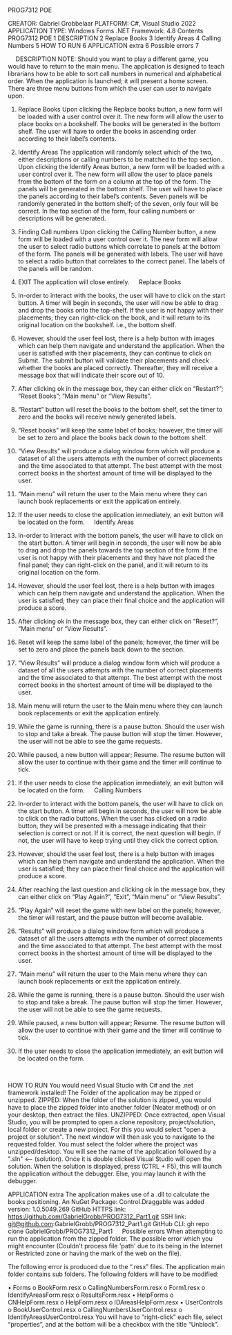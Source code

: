 PROG7312 POE

CREATOR: 	 	Gabriel Grobbelaar
PLATFORM: 	   	C#, Visual Studio 2022
APPLICATION TYPE:	Windows Forms
.NET Framework:	4.8
Contents
PROG7312 POE	1
DESCRIPTION	2
Replace Books	3
Identify Areas	4
Calling Numbers	5
HOW TO RUN	6
APPLICATION extra	6
Possible errors	7

 
DESCRIPTION 
NOTE: Should you want to play a different game, you would have to return to the main menu.
The application is designed to teach librarians how to be able to sort call numbers in numerical and alphabetical order.
When the application is launched; it will present a home screen.
There are three menu buttons from which the user can user to navigate upon. 
1. Replace Books
Upon clicking the Replace books button, a new form will be loaded with a user control over it. The new form will allow the user to place books on a bookshelf. The books will be generated in the bottom shelf. The user will have to order the books in ascending order according to their label’s contents.
2. Identify Areas
The application will randomly select which of the two, either descriptions or calling numbers to be matched to the top section.
Upon clicking the Identify Areas button, a new form will be loaded with a user control over it. The new form will allow the user to place panels from the bottom of the form on a column at the top of the form. The panels will be generated in the bottom shelf. The user will have to place the panels according to their label’s contents. Seven panels will be randomly generated in the bottom shelf; of the seven, only four will be correct. In the top section of the form, four calling numbers or descriptions will be generated.

3. Finding Call numbers
Upon clicking the Calling Number button, a new form will be loaded with a user control over it. The new form will allow the user to select radio buttons which correlate to panels at the bottom of the form. The panels will be generated with labels. The user will have to select a radio button that correlates to the correct panel. The labels of the panels will be random.
4. EXIT 
The application will close entirely.
 
Replace Books
1. In-order to interact with the books, the user will have to click on the start button. A timer will begin in seconds, the user will now be able to drag and drop the books onto the top-shelf. If the user is not happy with their placements; they can right-click on the book, and it will return to its original location on the bookshelf. i.e., the bottom shelf. 

2. However, should the user feel lost, there is a help button with images which can help them navigate and understand the application. When the user is satisfied with their placements, they can continue to click on Submit. The submit button will validate their placements and check whether the books are placed correctly. Thereafter, they will receive a message box that will indicate their score out of 10. 

3. After clicking ok in the message box, they can either click on “Restart?”; “Reset Books”; “Main menu” or “View Results”.

4. “Restart” button will reset the books to the bottom shelf, set the timer to zero and the books will receive newly generated labels.

5. “Reset books” will keep the same label of books; however, the timer will be set to zero and place the books back down to the bottom shelf. 

6. “View Results” will produce a dialog window form which will produce a dataset of all the users attempts with the number of correct placements and the time associated to that attempt. The best attempt with the most correct books in the shortest amount of time will be displayed to the user. 

7. “Main menu” will return the user to the Main menu where they can launch book replacements or exit the application entirely.

8. If the user needs to close the application immediately, an exit button will be located on the form.
 
Identify Areas
1. In-order to interact with the bottom panels, the user will have to click on the start button. A timer will begin in seconds, the user will now be able to drag and drop the panels towards the top section of the form. If the user is not happy with their placements and they have not placed the final panel; they can right-click on the panel, and it will return to its original location on the form. 

2. However, should the user feel lost, there is a help button with images which can help them navigate and understand the application. When the user is satisfied; they can place their final choice and the application will produce a score. 

3. After clicking ok in the message box, they can either click on “Reset?”, “Main menu” or “View Results”.

4. Reset will keep the same label of the panels; however, the timer will be set to zero and place the panels back down to the section. 

5. “View Results” will produce a dialog window form which will produce a dataset of all the users attempts with the number of correct placements and the time associated to that attempt. The best attempt with the most correct books in the shortest amount of time will be displayed to the user. 

6. Main menu will return the user to the Main menu where they can launch book replacements or exit the application entirely.

7. While the game is running, there is a pause button. Should the user wish to stop and take a break. The pause button will stop the timer. However, the user will not be able to see the game requests. 

8. While paused, a new button will appear; Resume. The resume button will allow the user to continue with their game and the timer will continue to tick.

9. If the user needs to close the application immediately, an exit button will be located on the form.
 
Calling Numbers
1. In-order to interact with the bottom panels, the user will have to click on the start button. A timer will begin in seconds, the user will now be able to click on the radio buttons. When the user has clicked on a radio button, they will be presented with a message indicating that their selection is correct or not. If it is correct, the next question will begin. If not, the user will have to keep trying until they click the correct option.

2. However, should the user feel lost, there is a help button with images which can help them navigate and understand the application. When the user is satisfied; they can place their final choice and the application will produce a score. 

3. After reaching the last question and clicking ok in the message box, they can either click on “Play Again?”, “Exit”, “Main menu” or “View Results”.

4. “Play Again” will reset the game with new label on the panels; however, the timer will restart, and the pause button will become available.

5. “Results” will produce a dialog window form which will produce a dataset of all the users attempts with the number of correct placements and the time associated to that attempt. The best attempt with the most correct books in the shortest amount of time will be displayed to the user. 

6. “Main menu” will return the user to the Main menu where they can launch book replacements or exit the application entirely.

7. While the game is running, there is a pause button. Should the user wish to stop and take a break. The pause button will stop the timer. However, the user will not be able to see the game requests. 

8. While paused, a new button will appear; Resume. The resume button will allow the user to continue with their game and the timer will continue to tick.

9. If the user needs to close the application immediately, an exit button will be located on the form.

 

HOW TO RUN
You would need Visual Studio with C# and the .net framework installed!
The Folder of the application may be zipped or unzipped.
ZIPPED:	When the folder of the solution is zipped, you would have to place the zipped folder into another folder (Neater method) or on your desktop, then extract the files. 
UNZIPPED: Once extracted, open Visual Studio, you will be prompted to open a clone repository, project/solution, local folder or create a new project. For this you would select "open a project or solution". The next window will then ask you to navigate to the requested folder. You must select the folder where the project was unzipped/desktop. You will see the name of the application followed by a ".sln" <-- (solution). Once it is double clicked Visual Studio will open the solution. When the solution is displayed, press (CTRL + F5), this will launch the application without the debugger. Else, you may launch it with the debugger.

APPLICATION extra
The application makes use of a .dll to calculate the books positioning. 
An NuGet Package: Control.Draggable was added version: 1.0.5049.269
GitHub HTTPS link: https://github.com/GabrielGrobb/PROG7312_Part1.git
SSH link: git@github.com:GabrielGrobb/PROG7312_Part1.git
GitHub CLI: gh repo clone GabrielGrobb/PROG7312_Part1
 
Possible errors
When attempting to run the application from the zipped folder. The possible error which you might encounter (Couldn't process file 'path' due to its being in the Internet or Restricted zone or having the mark of the web on the file). 

The following error is produced due to the “.resx” files. The application main folder contains sub folders. The following folders will have to be modified:

•	Forms
o	BookForm.resx
o	CallingNumbersForm.resx
o	Form1.resx
o	IdentifyAreasForm.resx
o	ResultsForm.resx
•	HelpForms
o	CNHelpForm.resx
o	HelpForm.resx
o	IDAreasHelpForm.resx
•	UserControls
o	BookUserControl.resx
o	CallingNumbersUserControl.resx
o	IdentifyAreasUserControl.resx
You will have to “right-click” each file, select “properties”, and at the bottom will be a checkbox with the title “Unblock”. 
